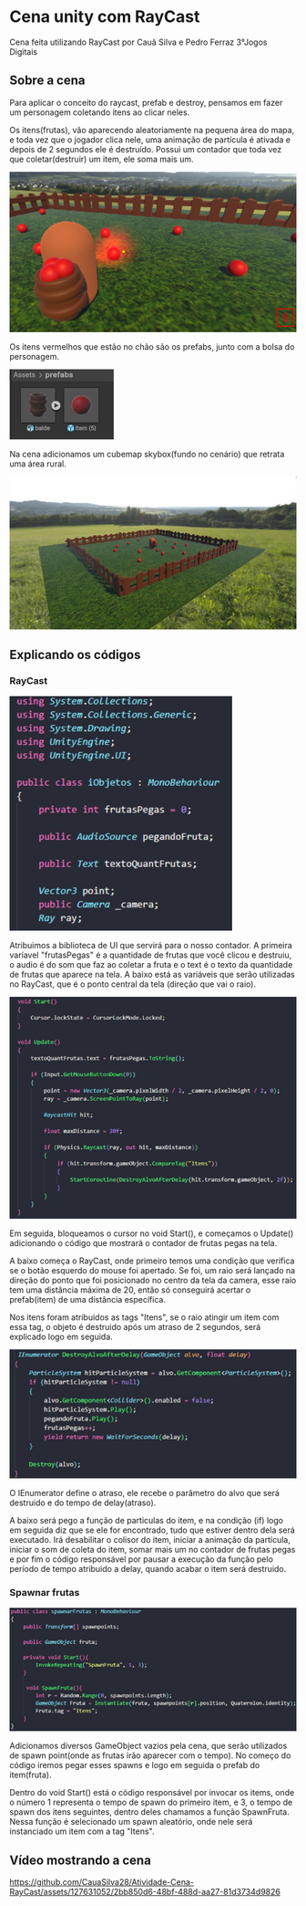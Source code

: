 # Cena unity com RayCast
Cena feita utilizando RayCast por Cauã Silva e Pedro Ferraz 3°Jogos Digitais

## Sobre a cena
<p>Para aplicar o conceito do raycast, prefab e destroy, pensamos em fazer um personagem coletando itens ao clicar neles.</p>
<p>Os itens(frutas), vão aparecendo aleatoriamente na pequena área do mapa, e toda vez que o jogador clica nele, uma animação de partícula é ativada e depois de 2 segundos ele é destruído. Possui um contador que toda vez que coletar(destruir) um item, ele soma mais um.</p>
<img src="img/mostrandofrutas.jpg" />

<p>Os itens vermelhos que estão no chão são os prefabs, junto com a bolsa do personagem.</p>
<img src="img/mostrandoprefabs.jpg" />

<p>Na cena adicionamos um cubemap skybox(fundo no cenário) que retrata uma área rural.</p>
<img src="img/mostrandocenario.jpg" />

## Explicando os códigos
### RayCast
<img src="img/codigo1.jpg" />
<p>Atribuimos a biblioteca de UI que servirá para o nosso contador. A primeira varíavel "frutasPegas" é a quantidade de frutas que você clicou e destruiu, o audio é do som que faz ao coletar a fruta e o text é o texto da quantidade de frutas que aparece na tela. A baixo está as variáveis que serão utilizadas no RayCast, que é o ponto central da tela (direção que vai o raio).</p>

<img src="img/codigo2.jpg" />
<p>Em seguida, bloqueamos o cursor no void Start(), e começamos o Update() adicionando o código que mostrará o contador de frutas pegas na tela.</p>
<p>A baixo começa o RayCast, onde primeiro temos uma condição que verifica se o botão esquerdo do mouse foi apertado. Se foi, um raio será lançado na direção do ponto que foi posicionado no centro da tela da camera, esse raio tem uma distância máxima de 20, então só conseguirá acertar o prefab(item) de uma distância específica.</p>
<p>Nos itens foram atribuidos as tags "Itens", se o raio atingir um item com essa tag, o objeto é destruido após um atraso de 2 segundos, será explicado logo em seguida.</p>

<img src="img/codigo3.jpg" />
<p>O IEnumerator define o atraso, ele recebe o parâmetro do alvo que será destruido e do tempo de delay(atraso).</p>
<p>A baixo será pego a função de particulas do item, e na condição (if) logo em seguida diz que se ele for encontrado, tudo que estiver dentro dela será executado. Irá desabilitar o colisor do item, iniciar a animação da partícula, iniciar o som de coleta do item, somar mais um no contador de frutas pegas e por fim o código responsável por pausar a execução da função pelo período de tempo atribuido a delay, quando acabar o item será destruido.</p>

### Spawnar frutas
<img src="img/codigo4.jpg" />
<p>Adicionamos diversos GameObject vazios pela cena, que serão utilizados de spawn point(onde as frutas irão aparecer com o tempo). No começo do código iremos pegar esses spawns e logo em seguida o prefab do item(fruta).</p>
<p>Dentro do void Start() está o código responsável por invocar os items, onde o número 1 representa o tempo de spawn do primeiro item, e 3, o tempo de spawn dos itens seguintes, dentro deles chamamos a função SpawnFruta. Nessa função é selecionado um spawn aleatório, onde nele será instanciado um item com a tag "Itens".</p>

## Vídeo mostrando a cena
https://github.com/CauaSilva28/Atividade-Cena-RayCast/assets/127631052/2bb850d6-48bf-488d-aa27-81d3734d9826
